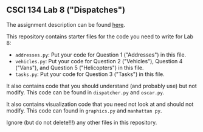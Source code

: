 CSCI 134 Lab 8 ("Dispatches")
-------------------------------------

The assignment description can be found 
[here](https://docs.google.com/document/d/1R2xt7FS__5QmNrmCXLtV8U-ittURxGGxZUpuwm45Oh0/edit?usp=sharing).

This repository contains starter files for the code you need to write for Lab 8:
- `addresses.py`: Put your code for Question 1 ("Addresses") in this file.
- `vehicles.py`: Put your code for Question 2 ("Vehicles"), Question 4 ("Vans"), and Question 5 ("Helicopters") in this file.
- `tasks.py`: Put your code for Question 3 ("Tasks") in this file.

It also contains code that you should understand (and probably use) but not modify. This code can be found in `dispatcher.py` and `oscar.py`.

It also contains visualization code that you need not look at and should not modify. This code can found in `graphics.py` and `manhattan py`.

Ignore (but do not delete!!!) any other files in this repository.